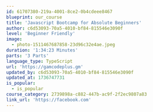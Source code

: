 ```yaml
---
id: 61707380-219a-4001-8ce2-0b4cdeee8467
blueprint: our_course
title: 'Javascript Bootcamp for Absolute Beginners'
author: c6d53093-70a5-4010-bf84-815546e3090f
level: 'Beginner Friendly'
image:
  - photo-1511467687858-23d96c32e4ae.jpeg
duration: '1:34:23 Minutes'
parts: '3 Parts'
language_type: TypeScript
url: 'https://gamcodeplus.gm'
updated_by: c6d53093-70a5-4010-bf84-815546e3090f
updated_at: 1736747731
is_popular:
  - is_popular
course_category: 2739898a-c882-447b-ac9f-2f2ec9807a83
link_url: 'https://facebook.com'
---
```

